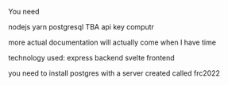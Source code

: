 You need

nodejs
yarn
postgresql
TBA api key
computr

more actual documentation will actually come when I have time


technology used:
express backend
svelte frontend

you need to install postgres with a server created called frc2022


